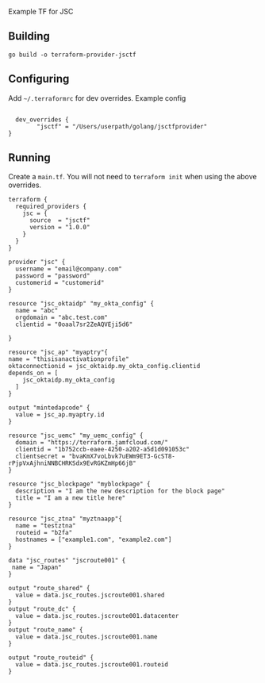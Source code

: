 Example TF for JSC

## Building

`go build -o terraform-provider-jsctf`

## Configuring

Add `~/.terraformrc` for dev overrides. Example config

```provider_installation {

  dev_overrides {
        "jsctf" = "/Users/userpath/golang/jsctfprovider"
}
```

## Running

Create a `main.tf`. You will not need to `terraform init` when using the above overrides.

```
terraform {
  required_providers {
    jsc = {
      source  = "jsctf"
      version = "1.0.0"
    }
  }
}

provider "jsc" {
  username = "email@company.com"
  password = "password"
  customerid = "customerid"
}

resource "jsc_oktaidp" "my_okta_config" {
  name = "abc"
  orgdomain = "abc.test.com"
  clientid = "0oaal7sr2ZeAQVEji5d6"

}

resource "jsc_ap" "myaptry"{
name = "thisisanactivationprofile"
oktaconnectionid = jsc_oktaidp.my_okta_config.clientid
depends_on = [
    jsc_oktaidp.my_okta_config
  ]
}

output "mintedapcode" {
  value = jsc_ap.myaptry.id
}

resource "jsc_uemc" "my_uemc_config" {
  domain = "https://terraform.jamfcloud.com/"
  clientid = "1b752ccb-eaee-4250-a202-a5d1d091053c"
  clientsecret = "bvaKmX7voLbvk7uEWm9ET3-GcST8-rPjpVxAjhniNNBCHRKSdx9EvRGKZmHp66jB"
}

resource "jsc_blockpage" "myblockpage" {
  description = "I am the new description for the block page"
  title = "I am a new title here"
}

resource "jsc_ztna" "myztnaapp"{
  name = "testztna"
  routeid = "b2fa"
  hostnames = ["example1.com", "example2.com"]
}

data "jsc_routes" "jscroute001" {
 name = "Japan"
}

output "route_shared" {
  value = data.jsc_routes.jscroute001.shared
}
output "route_dc" {
  value = data.jsc_routes.jscroute001.datacenter
}
output "route_name" {
  value = data.jsc_routes.jscroute001.name
}

output "route_routeid" {
  value = data.jsc_routes.jscroute001.routeid
}
```
